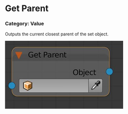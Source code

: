 # Get Parent

### Category: Value

Outputs the current closest parent of the set object.

![](/assets/get-parent.JPG)



